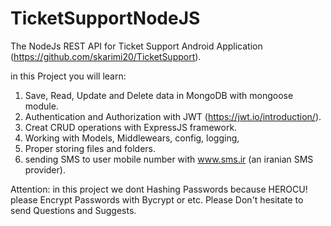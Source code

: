 # TicketSupportNodeJS

The NodeJs REST API for Ticket Support Android Application (https://github.com/skarimi20/TicketSupport).

in this Project you will learn: 
1. Save, Read, Update and Delete data in MongoDB with mongoose module.
2. Authentication and Authorization with JWT (https://jwt.io/introduction/).
3. Creat CRUD operations with ExpressJS framework.
4. Working with Models, Middlewears, config, logging, 
5. Proper storing files and folders.
6. sending SMS to user mobile number with www.sms.ir (an iranian SMS provider). 

Attention: in this project we dont Hashing Passwords because HEROCU! please Encrypt Passwords with Bycrypt or etc. 
Please Don't hesitate to send Questions and Suggests.
